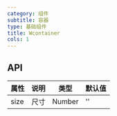 ```yaml
---
category: 组件
subtitle: 容器
type: 基础组件
title: Wcontainer
cols: 1
---
```


## API

| 属性        | 说明                                       | 类型     | 默认值    |
| ---------- | ---------------------------------------- | ------ | ------ |
| size   | 尺寸                                   | Number | ''     |
